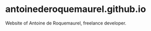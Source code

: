 antoinederoquemaurel.github.io
======================
Website of Antoine de Roquemaurel, freelance developer.

